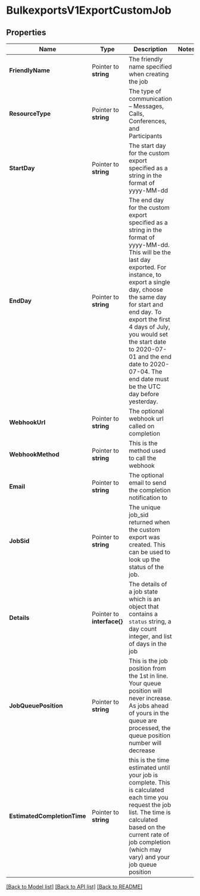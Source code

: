 # BulkexportsV1ExportCustomJob

## Properties

Name | Type | Description | Notes
------------ | ------------- | ------------- | -------------
**FriendlyName** | Pointer to **string** | The friendly name specified when creating the job |
**ResourceType** | Pointer to **string** | The type of communication – Messages, Calls, Conferences, and Participants |
**StartDay** | Pointer to **string** | The start day for the custom export specified as a string in the format of yyyy-MM-dd |
**EndDay** | Pointer to **string** | The end day for the custom export specified as a string in the format of yyyy-MM-dd. This will be the last day exported. For instance, to export a single day, choose the same day for start and end day. To export the first 4 days of July, you would set the start date to 2020-07-01 and the end date to 2020-07-04. The end date must be the UTC day before yesterday. |
**WebhookUrl** | Pointer to **string** | The optional webhook url called on completion |
**WebhookMethod** | Pointer to **string** | This is the method used to call the webhook |
**Email** | Pointer to **string** | The optional email to send the completion notification to |
**JobSid** | Pointer to **string** | The unique job_sid returned when the custom export was created. This can be used to look up the status of the job. |
**Details** | Pointer to **interface{}** | The details of a job state which is an object that contains a `status` string, a day count integer, and list of days in the job |
**JobQueuePosition** | Pointer to **string** | This is the job position from the 1st in line. Your queue position will never increase. As jobs ahead of yours in the queue are processed, the queue position number will decrease |
**EstimatedCompletionTime** | Pointer to **string** | this is the time estimated until your job is complete. This is calculated each time you request the job list. The time is calculated based on the current rate of job completion (which may vary) and your job queue position |

[[Back to Model list]](../README.md#documentation-for-models) [[Back to API list]](../README.md#documentation-for-api-endpoints) [[Back to README]](../README.md)


